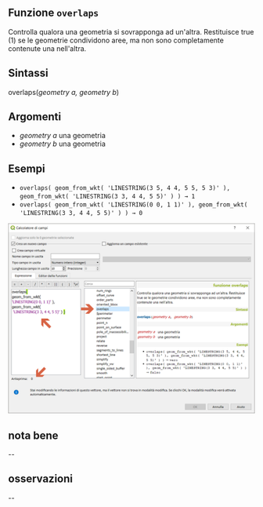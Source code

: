 ## Funzione `overlaps`

Controlla qualora una geometria si sovrapponga ad un'altra. Restituisce true (1) se le geometrie condividono aree, ma non sono completamente contenute una nell'altra.

## Sintassi

overlaps(_geometry a, geometry b_)

## Argomenti

* _geometry a_ una geometria
* _geometry b_ una geometria

## Esempi

* `overlaps( geom_from_wkt( 'LINESTRING(3 5, 4 4, 5 5, 5 3)' ), geom_from_wkt( 'LINESTRING(3 3, 4 4, 5 5)' ) ) → 1`
* `overlaps( geom_from_wkt( 'LINESTRING(0 0, 1 1)' ), geom_from_wkt( 'LINESTRING(3 3, 4 4, 5 5)' ) ) → 0`

<img src="/img/geometria/overlaps/overlaps1.png">

## nota bene

--

## osservazioni

--